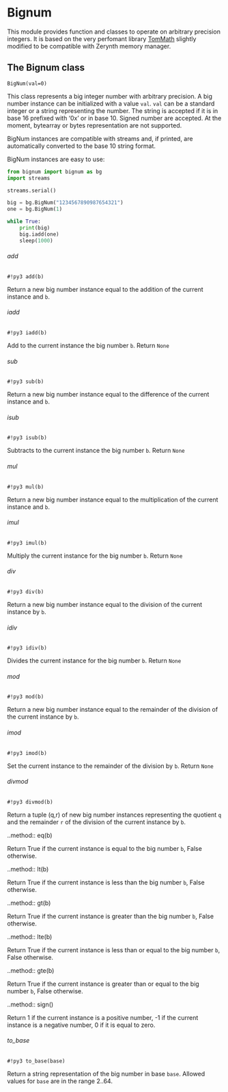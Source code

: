 # Bignum

This module provides function and classes to operate on arbitrary precision integers.
It is based on the very perfomant library [TomMath](https://github.com/libtom/libtommath) slightly
modified to be compatible with Zerynth memory manager.

## The Bignum class



`BigNum(val=0)`

This class represents a big integer number with arbitrary precision. A big number instance can be initialized with
a value ```val```. ```val``` can be a standard integer or a string representing the number. The string is accepted if it is in base 16
prefixed with  ‘0x’ or in base 10. Signed number are accepted. At the moment, bytearray or bytes representation are not supported.

BigNum instances are compatible with streams and, if printed, are automatically converted to the base 10 string format.

BigNum instances are easy to use:

``` python
from bignum import bignum as bg
import streams

streams.serial()

big = bg.BigNum("1234567890987654321")
one = bg.BigNum(1)

while True:
    print(big)
    big.iadd(one)
    sleep(1000)
```

###### add

```#!py3 add(b)```

Return a new big number instance equal to the addition of the current instance and ```b```.

###### iadd

```#!py3 iadd(b)```

Add to the current instance the big number ```b```. Return `None`

###### sub

```#!py3 sub(b)```

Return a new big number instance equal to the difference of the current instance and ```b```.

###### isub

```#!py3 isub(b)```

Subtracts to the current instance the big number ```b```. Return `None`

###### mul

```#!py3 mul(b)```

Return a new big number instance equal to the multiplication of the current instance and ```b```.

###### imul

```#!py3 imul(b)```

Multiply the current instance for the big number ```b```. Return `None`

###### div

```#!py3 div(b)```

Return a new big number instance equal to the division of the current instance by ```b```.

###### idiv

```#!py3 idiv(b)```

Divides the current instance for the big number ```b```. Return `None`

###### mod

```#!py3 mod(b)```

Return a new big number instance equal to the remainder of the division of the current instance by ```b```.

###### imod

```#!py3 imod(b)```

Set the current instance to the remainder of the division by ```b```. Return `None`

###### divmod

```#!py3 divmod(b)```

Return a tuple (q,r) of new big number instances representing the quotient ```q``` and the remainder ```r``` of the division of the current instance by ```b```.

..method:: eq(b)

Return True if the current instance is equal to the big number ```b```, False otherwise.

..method:: lt(b)

Return True if the current instance is less than the big number ```b```, False otherwise.

..method:: gt(b)

Return True if the current instance is greater than the big number ```b```, False otherwise.

..method:: lte(b)

Return True if the current instance is less than or equal to the big number ```b```, False otherwise.

..method:: gte(b)

Return True if the current instance is greater than or equal to the big number ```b```, False otherwise.

..method:: sign()

Return 1 if the current instance is a positive number, -1 if the current instance is a negative number, 0 if it is equal to zero.

###### to_base

```#!py3 to_base(base)```

Return a string representation of the big number in base ```base```. Allowed values for ```base``` are in the range 2..64.
<!--stackedit_data:
eyJoaXN0b3J5IjpbLTE2NjE5NzUwMThdfQ==
-->